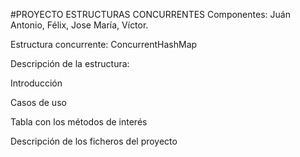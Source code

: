 #PROYECTO ESTRUCTURAS CONCURRENTES
Componentes: Juán Antonio, Félix, Jose María, Víctor.

Estructura concurrente: ConcurrentHashMap

Descripción de la estructura:

Introducción

Casos de uso

Tabla con los métodos de interés

Descripción de los ficheros del proyecto
